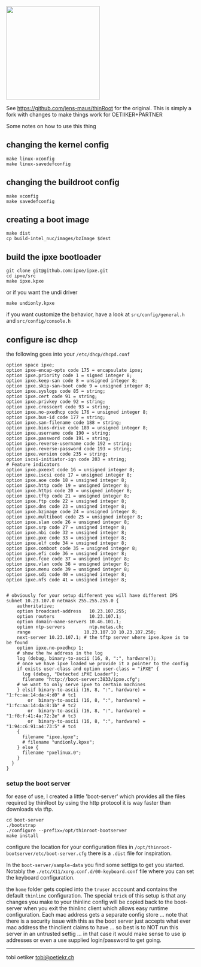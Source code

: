 <img src="buildroot-external/patches/psplash/thinroot/logo.png" width="250px" align="center">

See https://github.com/jens-maus/thinRoot for the original. This is simply a
fork with changes to make things work for OETIIKER+PARTNER

Some notes on how to use this thing

## changing the kernel config

```
make linux-xconfig
make linux-savedefconfig
```

## changing the buildroot config

```
make xconfig
make savedefconfig
```

## creating a boot image

```
make dist
cp build-intel_nuc/images/bzImage $dest
```

## build the ipxe bootloader

```
git clone git@github.com:ipxe/ipxe.git
cd ipxe/src
make ipxe.kpxe
```

or if you want the undi driver

```
make undionly.kpxe
```

if you want customize the behavior, have a look at `src/config/general.h`
and `src/config/console.h`


## configure isc dhcp

the following goes into your `/etc/dhcp/dhcpd.conf` 

```
option space ipxe;
option ipxe-encap-opts code 175 = encapsulate ipxe;
option ipxe.priority code 1 = signed integer 8;
option ipxe.keep-san code 8 = unsigned integer 8;
option ipxe.skip-san-boot code 9 = unsigned integer 8;
option ipxe.syslogs code 85 = string;
option ipxe.cert code 91 = string;
option ipxe.privkey code 92 = string;
option ipxe.crosscert code 93 = string;
option ipxe.no-pxedhcp code 176 = unsigned integer 8;
option ipxe.bus-id code 177 = string;
option ipxe.san-filename code 188 = string;
option ipxe.bios-drive code 189 = unsigned integer 8;
option ipxe.username code 190 = string;
option ipxe.password code 191 = string;
option ipxe.reverse-username code 192 = string;
option ipxe.reverse-password code 193 = string;
option ipxe.version code 235 = string;
option iscsi-initiator-iqn code 203 = string;
# Feature indicators
option ipxe.pxeext code 16 = unsigned integer 8;
option ipxe.iscsi code 17 = unsigned integer 8;
option ipxe.aoe code 18 = unsigned integer 8;
option ipxe.http code 19 = unsigned integer 8;
option ipxe.https code 20 = unsigned integer 8;
option ipxe.tftp code 21 = unsigned integer 8;
option ipxe.ftp code 22 = unsigned integer 8;
option ipxe.dns code 23 = unsigned integer 8;
option ipxe.bzimage code 24 = unsigned integer 8;
option ipxe.multiboot code 25 = unsigned integer 8;
option ipxe.slam code 26 = unsigned integer 8;
option ipxe.srp code 27 = unsigned integer 8;
option ipxe.nbi code 32 = unsigned integer 8;
option ipxe.pxe code 33 = unsigned integer 8;
option ipxe.elf code 34 = unsigned integer 8;
option ipxe.comboot code 35 = unsigned integer 8;
option ipxe.efi code 36 = unsigned integer 8;
option ipxe.fcoe code 37 = unsigned integer 8;
option ipxe.vlan code 38 = unsigned integer 8;
option ipxe.menu code 39 = unsigned integer 8;
option ipxe.sdi code 40 = unsigned integer 8;
option ipxe.nfs code 41 = unsigned integer 8;


# obviously for your setup different you will have different IPS
subnet 10.23.107.0 netmask 255.255.255.0 {
    authoritative;
    option broadcast-address   10.23.107.255;
    option routers             10.23.107.1;
    option domain-name-servers 10.46.101.1;
    option ntp-servers         ntp.metas.ch;
    range                    10.23.107.10 10.23.107.250;
    next-server 10.23.107.1; # the tftp server where ipxe.kpxe is to be found
    option ipxe.no-pxedhcp 1;
    # show the hw address in the log
    log (debug, binary-to-ascii (16, 8, ":", hardware)); 
    # once we have ipxe loaded we provide it a pointer to the config
    if exists user-class and option user-class = "iPXE" {
      log (debug, "Detected iPXE Loader");
      filename "http://boot-server:3833/ipxe.cfg";
    # we want to only serve ipxe to certain machines
    } elsif binary-to-ascii (16, 8, ":", hardware) = "1:fc:aa:14:da:4:d0" # tc1
        or  binary-to-ascii (16, 8, ":", hardware) = "1:fc:aa:14:da:8:1b" # tc2
        or  binary-to-ascii (16, 8, ":", hardware) = "1:f8:f:41:4a:72:2e" # tc3
        or  binary-to-ascii (16, 8, ":", hardware) = "1:94:c6:91:a4:73:5" # tc4
    {
      filename "ipxe.kpxe";
      # filename "undionly.kpxe";
    } else {
      filename "pxelinux.0";
    }
  }
}

```

### setup the boot server

for ease of use, I created a little 'boot-server' which provides all the
files required by thinRoot by using the http protocol it is way faster than
downloads via tftp.

```
cd boot-server
./bootstrap
./configure --prefix=/opt/thinroot-bootserver
make install
```

configure the location for your configuration files in
`/opt/thinroot-bootserver/etc/boot-server.cfg` there is a `.dist` file for
inspiration.

In the `boot-server/sample-data` you find some settigs to get you started.
Notably the `./etc/X11/xorg.conf.d/00-keyboard.conf` file where you can set
the keyboard configuration.

the `home` folder gets copied into the `truser` acccount and contains the
default `thinlinc` configuration. The special `trick` of this setup is that
any changes you make to your thinlinc config will be copied back to the
boot-server when you exit the thinlinc client which allows easy runtime
configuration. Each mac address gets a separate config store ... note that
there is a security issue with this as the boot server just accepts what
ever mac address the thinclient claims to have ... so best is to NOT run
this server in an untrusted settig ... in that case it would make sense to
use ip addresses or even a use supplied login/password to get going.


---

tobi oetiker <tobi@oetiekr.ch>